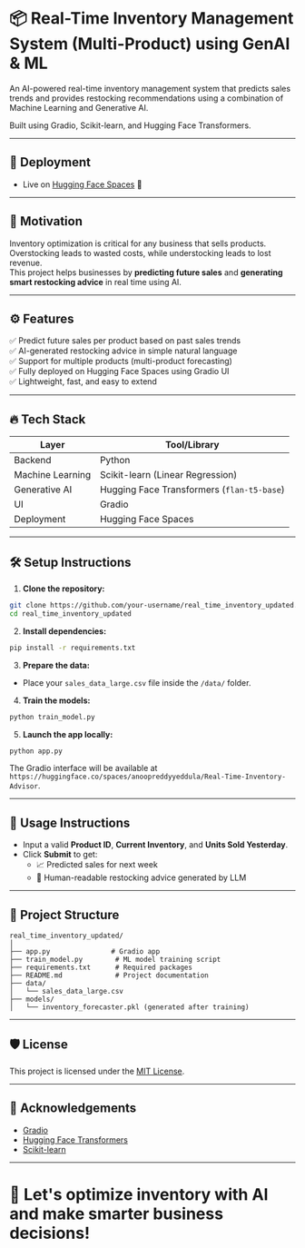 # 📦 Real-Time Inventory Management System (Multi-Product) using GenAI & ML

An AI-powered real-time inventory management system that predicts sales trends and provides restocking recommendations using a combination of Machine Learning and Generative AI.

Built using Gradio, Scikit-learn, and Hugging Face Transformers.

---

## 🔗 Deployment
- Live on [Hugging Face Spaces](https://huggingface.co/spaces/anoopreddyyeddula/Real-Time-Inventory-Advisor) 🚀

---

## 🧠 Motivation

Inventory optimization is critical for any business that sells products.  
Overstocking leads to wasted costs, while understocking leads to lost revenue.  
This project helps businesses by **predicting future sales** and **generating smart restocking advice** in real time using AI.

---

## ⚙️ Features

✅ Predict future sales per product based on past sales trends  
✅ AI-generated restocking advice in simple natural language  
✅ Support for multiple products (multi-product forecasting)  
✅ Fully deployed on Hugging Face Spaces using Gradio UI  
✅ Lightweight, fast, and easy to extend

---

## 🔥 Tech Stack

| Layer | Tool/Library |
|------|--------------|
| Backend | Python |
| Machine Learning | Scikit-learn (Linear Regression) |
| Generative AI | Hugging Face Transformers (`flan-t5-base`) |
| UI | Gradio |
| Deployment | Hugging Face Spaces |

---

## 🛠 Setup Instructions

1. **Clone the repository:**

```bash
git clone https://github.com/your-username/real_time_inventory_updated.git
cd real_time_inventory_updated
```

2. **Install dependencies:**

```bash
pip install -r requirements.txt
```

3. **Prepare the data:**
- Place your `sales_data_large.csv` file inside the `/data/` folder.

4. **Train the models:**

```bash
python train_model.py
```

5. **Launch the app locally:**

```bash
python app.py
```

The Gradio interface will be available at `https://huggingface.co/spaces/anoopreddyyeddula/Real-Time-Inventory-Advisor`.

---

## 🚀 Usage Instructions

- Input a valid **Product ID**, **Current Inventory**, and **Units Sold Yesterday**.
- Click **Submit** to get:
  - 📈 Predicted sales for next week
  - 🛒 Human-readable restocking advice generated by LLM

---

## 📂 Project Structure

```
real_time_inventory_updated/
│
├── app.py               # Gradio app
├── train_model.py        # ML model training script
├── requirements.txt      # Required packages
├── README.md             # Project documentation
├── data/
│   └── sales_data_large.csv
├── models/
│   └── inventory_forecaster.pkl (generated after training)
```

---

## 🛡 License

This project is licensed under the [MIT License](LICENSE).

---

## 🙌 Acknowledgements

- [Gradio](https://gradio.app/)
- [Hugging Face Transformers](https://huggingface.co/docs/transformers/index)
- [Scikit-learn](https://scikit-learn.org/stable/)

---

# 🚀 Let's optimize inventory with AI and make smarter business decisions!
